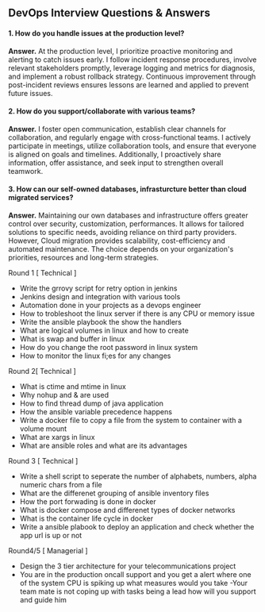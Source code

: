 ## DevOps Interview Questions & Answers

#### 1. How do you handle issues at the production level?

**Answer.** At the production level, I prioritize proactive monitoring and alerting to catch issues early. I follow incident response procedures, involve relevant stakeholders promptly, leverage logging and metrics for diagnosis, and implement a robust rollback strategy. Continuous improvement through post-incident reviews ensures lessons are learned and applied to prevent future issues.

#### 2. How do you support/collaborate with various teams? 

**Answer.** I foster open communication, establish clear channels for collaboration, and regularly engage with cross-functional teams. I actively participate in meetings, utilize collaboration tools, and ensure that everyone is aligned on goals and timelines. Additionally, I proactively share information, offer assistance, and seek input to strengthen overall teamwork.

#### 3. How can our self-owned databases, infrasturcture better than cloud migrated services?

**Answer.** Maintaining our own databases and infrastructure offers greater control over security, customization, performances. It allows for tailored solutions to specific needs, avoiding reliance on third party providers. However, Cloud migration provides scalability, cost-efficiency and automated maintenance. The choice depends on your organization's priorities, resources and long-term strategies.

Round 1 [ Technical ]
- Write the grrovy script for retry option in jenkins
- Jenkins design and integration with various tools
- Automation done in your projects as a devops engineer
- How to trobleshoot the linux server if there is any CPU or memory issue
- Write the ansible playbook the show the handlers
- What are logical volumes in linux and how to create
- What is swap and buffer in linux
- How do you change the root password in linux system
- How to monitor the linux fi;es for any changes

Round 2[ Technical ]
- What is ctime and mtime in linux
- Why nohup and & are used
- How to find thread dump of java application
- How the ansible variable precedence happens
- Write a docker file to copy a file from the system to container with a volume mount
- What are xargs in linux
- What are ansible roles and what are its advantages

Round 3 [ Technical ]
- Write a shell script to seperate the number of alphabets, numbers, alpha numeric chars from a file
- What are the differenet grouping of ansible inventory files
- How the port forwading is done in docker
- What is docker compose and differenet types of docker networks
- What is the container life cycle in docker
- Write a ansible plabook to deploy an application and check whether the app url is up or not

Round4/5 [ Managerial ]
- Design the 3 tier architecture for your telecommunications project
- You are in the production oncall support and you get a alert where one of the system CPU is spiking up what measures would you take
-Your team mate is not coping up with tasks being a lead how will you support and guide him
